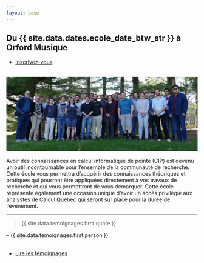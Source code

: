```yaml
---
layout: base
---
```


<section class="special box">
    <p>
        <h1>Du {{ site.data.dates.ecole_date_btw_str }} à Orford Musique</h1>
        <ul class="actions stacked">
            <li><a href="{{site.data.inscription.url}}" class="button primary">Inscrivez-vous</a></li>
        </ul>
    </p>
</section>

<br>

<section id="simply">
    <div class="inner">
        <span class="image main"><img src="images/edition2018.jpg" alt="" /></span>
        <p>
            Avoir des connaissances en calcul informatique de pointe (CIP) est devenu un outil incontournable pour l’ensemble de la communauté de recherche. Cette école vous permettra d’acquérir des connaissances théoriques et pratiques qui pourront être appliquées directement à vos travaux de recherche et qui vous permettront de vous démarquer. Cette école représente également une occasion unique d’avoir un accès privilégié aux analystes de Calcul Québec qui seront sur place pour la durée de l’événement.
        </p>
    </div>
</section>

<hr>

<section id="temoignages">
    <blockquote>
        {{ site.data.temoignages.first.quote }}
    </blockquote>
    – {{ site.data.temoignages.first.person }}
    <br /><br />
    <section class="special">
        <ul class="special actions">
            <li><a href="temoignages" class="button small">Lire les témoignages</a></li>
        </ul>
    </section>
</section>
